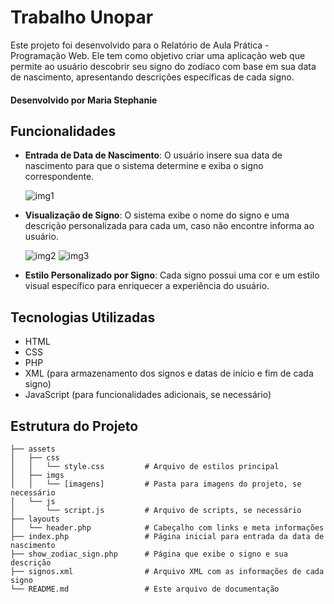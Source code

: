 # Trabalho Unopar

Este projeto foi desenvolvido para o Relatório de Aula Prática - Programação Web. Ele tem como objetivo criar uma aplicação web que permite ao usuário descobrir seu signo do zodíaco com base em sua data de nascimento, apresentando descrições específicas de cada signo.

#### Desenvolvido por Maria Stephanie

## Funcionalidades

- **Entrada de Data de Nascimento**: O usuário insere sua data de nascimento para que o sistema determine e exiba o signo correspondente.
 
  ![img1](https://github.com/user-attachments/assets/2e0da298-28c5-4ba7-85c2-af1b346b34f9)
  
- **Visualização de Signo**: O sistema exibe o nome do signo e uma descrição personalizada para cada um, caso não encontre informa ao usuário.
  
  ![img2](https://github.com/user-attachments/assets/e31a7d2e-5dab-4755-a9eb-5ceab743d6b7)
  ![img3](https://github.com/user-attachments/assets/19d71dc5-eb3e-4480-b05f-19d08e585e71)
  
- **Estilo Personalizado por Signo**: Cada signo possui uma cor e um estilo visual específico para enriquecer a experiência do usuário.

## Tecnologias Utilizadas

- HTML
- CSS
- PHP
- XML (para armazenamento dos signos e datas de início e fim de cada signo)
- JavaScript (para funcionalidades adicionais, se necessário)

## Estrutura do Projeto

```plaintext
├── assets
│   ├── css
│   │   └── style.css         # Arquivo de estilos principal
│   ├── imgs
│   │   └── [imagens]         # Pasta para imagens do projeto, se necessário 
│   └── js
│       └── script.js         # Arquivo de scripts, se necessário
├── layouts
│   └── header.php            # Cabeçalho com links e meta informações
├── index.php                 # Página inicial para entrada da data de nascimento
├── show_zodiac_sign.php      # Página que exibe o signo e sua descrição
├── signos.xml                # Arquivo XML com as informações de cada signo
└── README.md                 # Este arquivo de documentação
